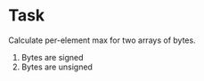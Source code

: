 # Task
Calculate per-element max for two arrays of bytes.

1. Bytes are signed
2. Bytes are unsigned
